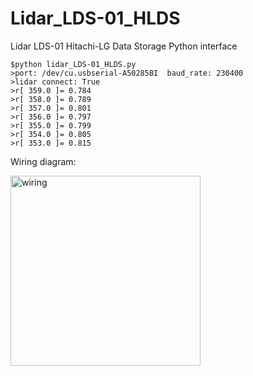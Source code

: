 # Lidar_LDS-01_HLDS
Lidar LDS-01 Hitachi-LG Data Storage Python interface


```
$python lidar_LDS-01_HLDS.py
>port: /dev/cu.usbserial-A50285BI  baud_rate: 230400
>lidar connect: True
>r[ 359.0 ]= 0.784
>r[ 358.0 ]= 0.789
>r[ 357.0 ]= 0.801
>r[ 356.0 ]= 0.797
>r[ 355.0 ]= 0.799
>r[ 354.0 ]= 0.805
>r[ 353.0 ]= 0.815

```
Wiring diagram:

<img width="304" alt="wiring" src="https://github.com/silenzio777/Lidar_LDS-01_HLDS/assets/7931919/c169b2a3-388b-4979-9c2a-7cf149c5d1b3">
